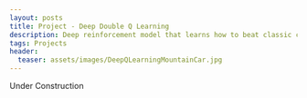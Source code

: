 ```yaml
---
layout: posts
title: Project - Deep Double Q Learning
description: Deep reinforcement model that learns how to beat classic control problems
tags: Projects
header:
  teaser: assets/images/DeepQLearningMountainCar.jpg
---
```

Under Construction

<!--
If you would like to check out the detailed project report or source code please check out my [github repository](https://github.com/jbocinsky/SunshineAlarm "Sunshine Alarm Repository").


Thanks,  
James

---

-->